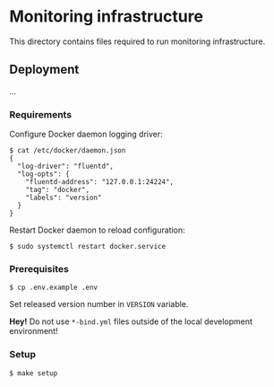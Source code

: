 # Monitoring infrastructure

This directory contains files required to run
monitoring infrastructure.

## Deployment

...

### Requirements

Configure Docker daemon logging driver:

```
$ cat /etc/docker/daemon.json
{
  "log-driver": "fluentd",
  "log-opts": {
    "fluentd-address": "127.0.0.1:24224",
    "tag": "docker",
    "labels": "version"
  }
}
```

Restart Docker daemon to reload configuration:

```
$ sudo systemctl restart docker.service
```

### Prerequisites

```
$ cp .env.example .env
```

Set released version number in `VERSION` variable.

**Hey!** Do not use `*-bind.yml` files outside of the local development environment!

### Setup

```
$ make setup
```
